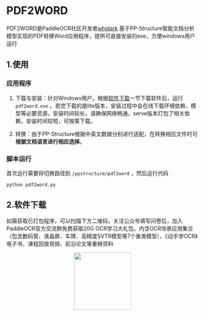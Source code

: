# PDF2WORD

PDF2WORD是PaddleOCR社区开发者[whjdark](https://github.com/whjdark) 基于PP-Structure智能文档分析模型实现的PDF转换Word应用程序，提供可直接安装的exe，方便windows用户运行

## 1.使用

### 应用程序

1. 下载与安装：针对Windows用户，根据[软件下载]()一节下载软件后，运行 `pdf2word.exe` 。若您下载的是lite版本，安装过程中会在线下载环境依赖、模型等必要资源，安装时间较长，请确保网络畅通。serve版本打包了相关依赖，安装时间较短，可按需下载。

2. 转换：由于PP-Structure根据中英文数据分别进行适配，在转换相应文件时可**根据文档语言进行相应选择**。

### 脚本运行

首次运行需要将切换路径到 `/ppstructure/pdf2word` ，然后运行代码

```
python pdf2word.py
```

## 2.软件下载

如需获取已打包程序，可以扫描下方二维码，关注公众号填写问卷后，加入PaddleOCR官方交流群免费获取20G OCR学习大礼包，内含OCR场景应用集合（包含数码管、液晶屏、车牌、高精度SVTR模型等7个垂类模型）、《动手学OCR》电子书、课程回放视频、前沿论文等重磅资料

<div align="center">
<img src="https://user-images.githubusercontent.com/50011306/186369636-35f2008b-df5a-4784-b1f5-cebebcb2b7a5.jpg"  width = "150" height = "150" />
</div>

